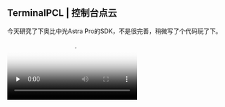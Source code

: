 ## TerminalPCL | 控制台点云

今天研究了下奥比中光Astra Pro的SDK，不是很完善，稍微写了个代码玩了下。
<video id="video" controls="" preload="none" poster="封面">
      <source id="mp4" src="./images/pcl.mp4" type="video/mp4">
</videos>
